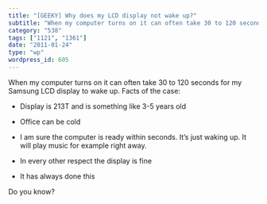 ```yaml
---
title: "[GEEKY] Why does my LCD display not wake up?"
subtitle: "When my computer turns on it can often take 30 to 120 seconds for my Samsung LCD display to wake up...."
category: "538"
tags: ["1121", "1361"]
date: "2011-01-24"
type: "wp"
wordpress_id: 605
---
```

When my computer turns on it can often take 30 to 120 seconds for my Samsung LCD display to wake up. Facts of the case:

- Display is 213T and is something like 3-5 years old

- Office can be cold

- I am sure the computer is ready within seconds. It’s just waking up. It will play music for example right away.

- In every other respect the display is fine

- It has always done this

Do you know?